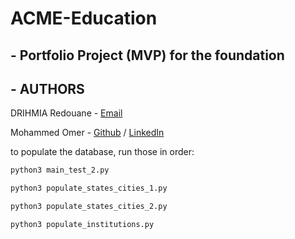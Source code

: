 # ACME-Education
## - Portfolio Project (MVP) for the foundation

## - AUTHORS
DRIHMIA Redouane - [Email](drihmia.redouane@gmail.com)

Mohammed Omer - [Github](https://github.com/MegaChie) / [LinkedIn](www.linkedin.com/in/mohamed-omer-63b24b21b)



to populate the database, run those in order:
```bash
python3 main_test_2.py
```
```bash
python3 populate_states_cities_1.py
```
```bash
python3 populate_states_cities_2.py
```
```bash
python3 populate_institutions.py
```
